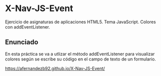 # X-Nav-JS-Event
Ejercicio de asignaturas de aplicaciones HTML5. Tema JavaScript. Colores con addEventListener.

## Enunciado

En esta práctica se va a utlizar el método addEventListener para visualizar colores según se escribe su código en el campo de texto de un formulario.

https://afernandezb92.github.io/X-Nav-JS-Event/
